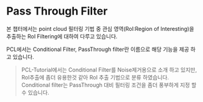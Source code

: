 # Pass Through Filter


본 챕터에서는 point cloud 필터링 기법 중 관심 영역(RoI:Region of Interesting)을 추출하는 RoI Filtering에 대하여 다루고 있습니다.

PCL에서는 Conditional Filter, PassThrough filter란 이름으로 해당 기능을 제공 하고 있습니다.

> PCL-Tutorial에서는 Conditional Filter를 Noise제거용으로 소개 하고 있지만, RoI추출에 좀더 유용한것 같아 RoI 추출 기법으로 분류 하였습니다.
> Conditional filter는 PassThrough 대비 필터링 조건을 좀더 풍부하게 지정 할 수 있습니다.
